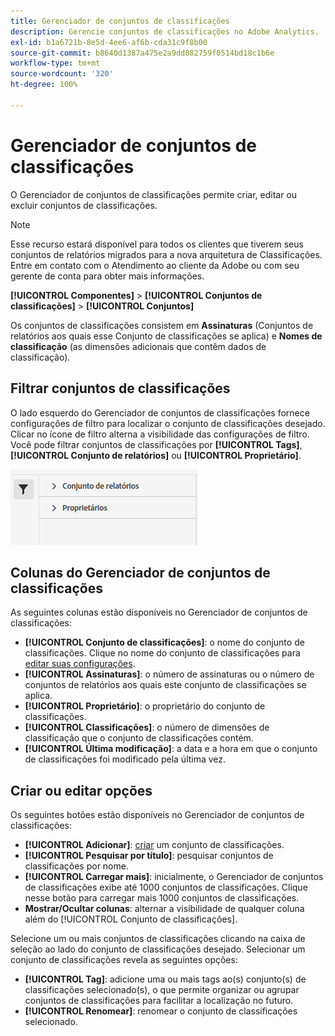 ```yaml
---
title: Gerenciador de conjuntos de classificações
description: Gerencie conjuntos de classificações no Adobe Analytics.
exl-id: b1a6721b-8e5d-4ee6-af6b-cda31c9f8b00
source-git-commit: b8640d1387a475e2a9dd082759f0514bd18c1b6e
workflow-type: tm+mt
source-wordcount: '320'
ht-degree: 100%

---
```


# Gerenciador de conjuntos de classificações

O Gerenciador de conjuntos de classificações permite criar, editar ou excluir conjuntos de classificações.

>[!NOTE]
>
>Esse recurso estará disponível para todos os clientes que tiverem seus conjuntos de relatórios migrados para a nova arquitetura de Classificações. Entre em contato com o Atendimento ao cliente da Adobe ou com seu gerente de conta para obter mais informações.

**[!UICONTROL Componentes]** > **[!UICONTROL Conjuntos de classificações]** > **[!UICONTROL Conjuntos]**

Os conjuntos de classificações consistem em **Assinaturas** (Conjuntos de relatórios aos quais esse Conjunto de classificações se aplica) e **Nomes de classificação** (as dimensões adicionais que contêm dados de classificação).

## Filtrar conjuntos de classificações

O lado esquerdo do Gerenciador de conjuntos de classificações fornece configurações de filtro para localizar o conjunto de classificações desejado. Clicar no ícone de filtro alterna a visibilidade das configurações de filtro. Você pode filtrar conjuntos de classificações por **[!UICONTROL Tags]**, **[!UICONTROL Conjunto de relatórios]** ou **[!UICONTROL Proprietário]**.

![Filtros de conjuntos de classificações](../assets/classification-set-filters.png)

## Colunas do Gerenciador de conjuntos de classificações

As seguintes colunas estão disponíveis no Gerenciador de conjuntos de classificações:

* **[!UICONTROL Conjunto de classificações]**: o nome do conjunto de classificações. Clique no nome do conjunto de classificações para [editar suas configurações](settings.md).
* **[!UICONTROL Assinaturas]**: o número de assinaturas ou o número de conjuntos de relatórios aos quais este conjunto de classificações se aplica.
* **[!UICONTROL Proprietário]**: o proprietário do conjunto de classificações.
* **[!UICONTROL Classificações]**: o número de dimensões de classificação que o conjunto de classificações contém.
* **[!UICONTROL Última modificação]**: a data e a hora em que o conjunto de classificações foi modificado pela última vez.

## Criar ou editar opções

Os seguintes botões estão disponíveis no Gerenciador de conjuntos de classificações:

* **[!UICONTROL Adicionar]**: [criar](create.md) um conjunto de classificações.
* **[!UICONTROL Pesquisar por título]**: pesquisar conjuntos de classificações por nome.
* **[!UICONTROL Carregar mais]**: inicialmente, o Gerenciador de conjuntos de classificações exibe até 1000 conjuntos de classificações. Clique nesse botão para carregar mais 1000 conjuntos de classificações.
* **Mostrar/Ocultar colunas**: alternar a visibilidade de qualquer coluna além do [!UICONTROL Conjunto de classificações].

Selecione um ou mais conjuntos de classificações clicando na caixa de seleção ao lado do conjunto de classificações desejado. Selecionar um conjunto de classificações revela as seguintes opções:

* **[!UICONTROL Tag]**: adicione uma ou mais tags ao(s) conjunto(s) de classificações selecionado(s), o que permite organizar ou agrupar conjuntos de classificações para facilitar a localização no futuro.
* **[!UICONTROL Renomear]**: renomear o conjunto de classificações selecionado.
